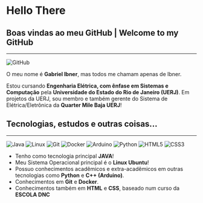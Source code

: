 # Hello There
## Boas vindas ao meu GitHub | Welcome to my GitHub
---
![GitHub](https://img.shields.io/badge/github-%23121011.svg?style=for-the-badge&logo=github&logoColor=white)

O meu nome é __Gabriel Ibner__, mas todos me chamam apenas de Ibner.

Estou cursando __Engenharia Elétrica, com ênfase em Sistemas e Computação__ pela __Universidade do Estado do Rio de Janeiro (UERJ)__. Em projetos da UERJ, sou membro e também gerente do Sistema de Elétrica/Eletrônica da __Quarter Mile Baja UERJ__!


## Tecnologias, estudos e outras coisas...
---
![Java](https://img.shields.io/badge/java-%23ED8B00.svg?style=for-the-badge&logo=java&logoColor=white) ![Linux](https://img.shields.io/badge/Linux-FCC624?style=for-the-badge&logo=linux&logoColor=black) ![Git](https://img.shields.io/badge/git-%23F05033.svg?style=for-the-badge&logo=git&logoColor=white) ![Docker](https://img.shields.io/badge/docker-%230db7ed.svg?style=for-the-badge&logo=docker&logoColor=white) ![Arduino](https://img.shields.io/badge/-Arduino-00979D?style=for-the-badge&logo=Arduino&logoColor=white) ![Python](https://img.shields.io/badge/python-3670A0?style=for-the-badge&logo=python&logoColor=ffdd54) ![HTML5](https://img.shields.io/badge/html5-%23E34F26.svg?style=for-the-badge&logo=html5&logoColor=white) ![CSS3](https://img.shields.io/badge/css3-%231572B6.svg?style=for-the-badge&logo=css3&logoColor=white)

- Tenho como tecnologia principal __JAVA__!
- Meu Sistema Operacional principal é o __Linux Ubuntu__!
- Possuo conhecimentos acadêmicos e extra-acadêmicos em outras tecnologias como __Python__ e __C++ (Arduino)__.
- Conhecimentos em __Git__ e __Docker__.
- Conhecimentos também em __HTML__ e __CSS__, baseado num curso da __ESCOLA DNC__
